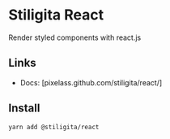 # Stiligita React

Render styled components with react.js

## Links

* Docs: [pixelass.github.com/stiligita/react/]

## Install

```
yarn add @stiligita/react
```
